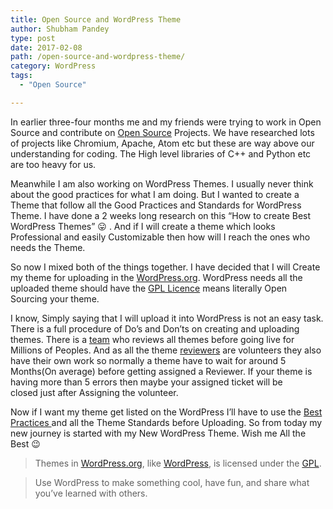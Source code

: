 ```yaml
---
title: Open Source and WordPress Theme
author: Shubham Pandey
type: post
date: 2017-02-08
path: /open-source-and-wordpress-theme/
category: WordPress
tags:
  - "Open Source"

---
```

In earlier three-four months me and my friends were trying to work in Open Source and contribute on <a href="https://opensource.org/" target="_blank">Open Source</a> Projects. We have researched lots of projects like Chromium, Apache, Atom etc but these are way above our understanding for coding. The High level libraries of C++ and Python etc are too heavy for us.

Meanwhile I am also working on WordPress Themes. I usually never think about the good practices for what I am doing. But I wanted to create a Theme that follow all the Good Practices and Standards for WordPress Theme. I have done a 2 weeks long research on this &#8220;How to create Best WordPress Themes&#8221; 😛 . And if I will create a theme which looks Professional and easily Customizable then how will I reach the ones who needs the Theme.

So now I mixed both of the things together. I have decided that I will Create my theme for uploading in the <a href="http://WordPress.org" target="_blank">WordPress.org</a>. WordPress needs all the uploaded theme should have the <a href="http://www.gnu.org/licenses/gpl-2.0.html" target="_blank">GPL Licence</a> means literally Open Sourcing your theme.

I know, Simply saying that I will upload it into WordPress is not an easy task. There is a full procedure of Do&#8217;s and Don&#8217;ts on creating and uploading themes. There is a <a href="https://make.wordpress.org/themes/handbook/about/members/" target="_blank">team</a> who reviews all themes before going live for Millions of Peoples. And as all the theme <a href="https://make.wordpress.org/themes/handbook/about/members/" target="_blank">reviewers</a> are volunteers they also have their own work so normally a theme have to wait for around 5 Months(On average) before getting assigned a Reviewer. If your theme is having more than 5 errors then maybe your assigned ticket will be closed just after Assigning the volunteer.

Now if I want my theme get listed on the WordPress I&#8217;ll have to use the <a href="https://vip.wordpress.com/documentation/best-practices/" target="_blank">Best Practices </a>and all the Theme Standards before Uploading. So from today my new journey is started with my New WordPress Theme. Wish me All the Best 😉

> Themes in <a href="http://wordpress.org" target="_blank">WordPress.org</a>, like <a href="http://wordpress.com" target="_blank">WordPress</a>, is licensed under the <a href="http://www.gnu.org/licenses/gpl-2.0.html" target="_blank">GPL</a>.
  
> Use WordPress to make something cool, have fun, and share what you&#8217;ve learned with others.